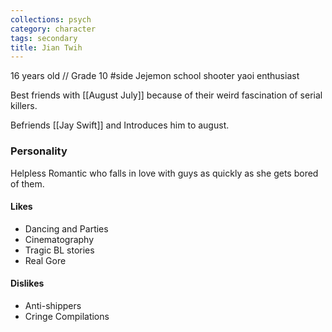 ```yaml
---
collections: psych
category: character
tags: secondary
title: Jian Twih
---
```


16 years old // Grade 10 #side
Jejemon school shooter yaoi enthusiast

Best friends with [[August July]] because of their weird fascination of serial killers.

Befriends [[Jay Swift]] and Introduces him to august.
### Personality 
Helpless Romantic who falls in love with guys as quickly as she gets bored of them.
#### Likes
- Dancing and Parties
- Cinematography
- Tragic BL stories
- Real Gore
#### Dislikes
- Anti-shippers
- Cringe Compilations
